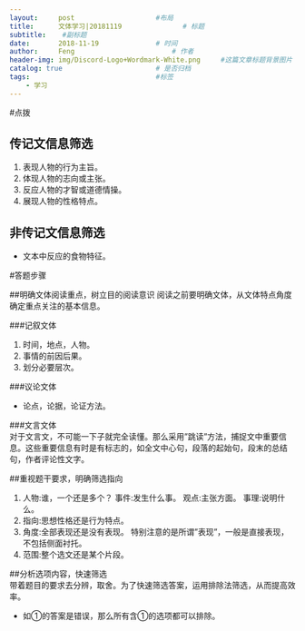 ```yaml
---
layout:     post   				    #布局
title:      文体学习|20181119				# 标题
subtitle:    #副标题
date:       2018-11-19 				# 时间
author:     Feng 						# 作者
header-img: img/Discord-Logo+Wordmark-White.png 	#这篇文章标题背景图片
catalog: true 						# 是否归档
tags:								#标签
    - 学习
---
```


#点拨  
## 传记文信息筛选
1. 表现人物的行为主旨。
2. 体现人物的志向或主张。
3. 反应人物的才智或道德情操。
4. 展现人物的性格特点。  

## 非传记文信息筛选  
* 文本中反应的食物特征。  

#答题步骤  

##明确文体阅读重点，树立目的阅读意识
阅读之前要明确文体，从文体特点角度确定重点关注的基本信息。  

###记叙文体  
1. 时间，地点，人物。
2. 事情的前因后果。
3. 划分必要层次。

###议论文体  
* 论点，论据，论证方法。  

###文言文体  
对于文言文，不可能一下子就完全读懂。那么采用”跳读”方法，捕捉文中重要信息。这些重要信息有时是有标志的，如全文中心句，段落的起始句，段末的总结句，作者评论性文字。  

##重视题干要求，明确筛选指向  
1. 人物:谁，一个还是多个？
事件:发生什么事。
观点:主张方面。
事理:说明什么。
2. 指向:思想性格还是行为特点。
3. 角度:全部表现还是没有表现。
特别注意的是所谓”表现”，一般是直接表现，不包括侧面衬托。
4. 范围:整个选文还是某个片段。  

##分析选项内容，快速筛选  
带着题目的要求去分辨，取舍。为了快速筛选答案，运用排除法筛选，从而提高效率。
* 如①的答案是错误，那么所有含①的选项都可以排除。